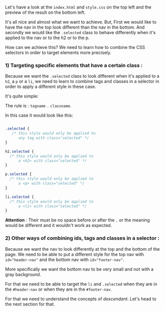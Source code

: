 Let's have a look at the `index.html` and `style.css` on the top left and the preview of the result on the bottom left.

It's all nice and almost what we want to achieve. But, First we would like to have the nav in the top look different than the nav in the bottom. And secondly we would like the `.selected` class to behave differently when it's applied to the nav or to the h2 or to the p.

How can we achieve this?
We need to learn how to combine the CSS selectors in order to target elements more precisely.

### 1) Targeting specific elements that have a certain class :

Because we want the `.selected` class to look different when it's applied to a `h2`, a `p` or a `li`, we need to learn to combine tags and classes in a selector in order to apply a different style in these case.

It's quite simple:

The rule is : `tagname` `.` `classname`.

In this case it would look like this:

```css

.selected {
   /* this style would only be applied to 
      any tag with class="selected" */
}

h2.selected {
  /* this style would only be applied to 
      a <h2> with class="selected" */
}

p.selected {
  /* this style would only be applied to 
      a <p> with class="selected" */
}

li.selected {
  /* this style would only be applied to 
      a <li> with class="selected" */
}

```

**Attention** : Their must be no space before or after the `.` or the meaning would be different and it wouldn't work as expected.




### 2) Other ways of combining ids, tags and classes in a selector :

Because we want the nav to look differently at the top and the bottom of the page. We need to be able to put a different style for the top nav with `id="header-nav"` and the bottom nav with `id="footer-nav"`.

More specifically we want the bottom nav to be very small and not with a gray background.

For that we need to be able to target the `li` and `.selected`  when they are in the `#header-nav` or when they are in the `#footer-nav`.

For that we need to understand the concepts of *descendant*. Let's head to the next section for that.

 




